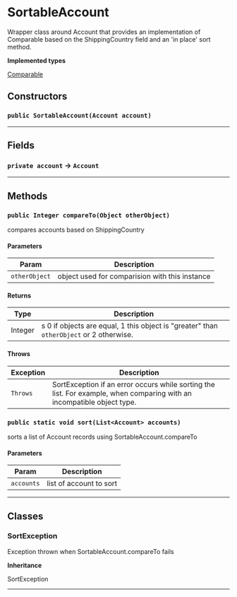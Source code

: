 # SortableAccount

Wrapper class around Account that provides an implementation of
Comparable based on the ShippingCountry field and an 'in place' sort method.


**Implemented types**

[Comparable](Comparable)

## Constructors
### `public SortableAccount(Account account)`
---
## Fields

### `private account` → `Account`


---
## Methods
### `public Integer compareTo(Object otherObject)`

compares accounts based on ShippingCountry

#### Parameters

|Param|Description|
|---|---|
|`otherObject`|object used for comparision with this instance|

#### Returns

|Type|Description|
|---|---|
|Integer|s 0 if objects are equal, 1 this object is "greater" than `otherObject` or 2 otherwise.|

#### Throws

|Exception|Description|
|---|---|
|`Throws`|SortException if an error occurs while sorting the list. For example, when comparing with an incompatible object type.|

### `public static void sort(List<Account> accounts)`

sorts a list of Account records using SortableAccount.compareTo

#### Parameters

|Param|Description|
|---|---|
|`accounts`|list of account to sort|

---
## Classes
### SortException

Exception thrown when SortableAccount.compareTo fails


**Inheritance**

SortException


---
